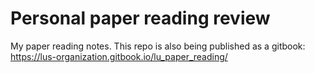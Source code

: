 # Personal paper reading review


My paper reading notes. This repo is also being published as a gitbook: https://lus-organization.gitbook.io/lu_paper_reading/
